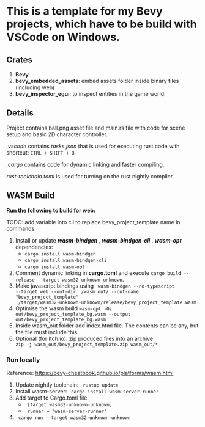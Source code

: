 # This is a template for my Bevy projects, which have to be build with VSCode on Windows.

## **Crates**

1. **Bevy**
2. **bevy_embedded_assets**: embed assets folder inside binary files (including web)
3. **bevy_inspector_egui**: to inspect entities in the game world.

## Details

Project contains ball.png asset file and main.rs file with code for scene setup and basic 2D character controller.

_.vscode_ contains *tasks.json* that is used for executing rust code with shortcut: <code>CTRL + SHIFT + B</code>.

_.cargo_ contains code for dynamic linking and faster compiling.

_rust-toolchain.toml_ is used for turning on the rust nightly compiler.

## WASM Build

**Run the following to build for web:** 

TODO: add variable into cli to replace bevy_project_template name in commands.

1. Install or update _**wasm-bindgen**_ , _**wasm-bindgen-cli**_ , **_wasm-opt_** dependencies:
   - <code>cargo install wasm-bindgen</code>
   - <code>cargo install wasm-bindgen-cli</code>
   - <code>cargo install wasm-opt</code>
3. Comment dynamic linking in **cargo.toml** and execute <code>cargo build --release --target wasm32-unknown-unknown</code>.
4. Make javascript bindings using <code> wasm-bindgen --no-typescript --target web --out-dir ./wasm_out/ --out-name "bevy_project_template" ./target/wasm32-unknown-unknown/release/bevy_project_template.wasm </code>
5. Optimise the wasm build <code>wasm-opt -Oz out/bevy_project_template_bg.wasm --output out/bevy_project_template_bg.wasm</code>
6. Inside wasm_out folder add index.html file. The contents can be any, but the file must include this:
7. Optional (for Itch.io): zip produced files into an archive <code> zip -j wasm_out/bevy_project_template.zip wasm_out/* </code>

### Run locally

Reference: https://bevy-cheatbook.github.io/platforms/wasm.html

1. Update nightly toolchain: <code> rustup update </code>
2. Install wasm-server: <code> cargo install wasm-server-runner </code>
3. Add target to Cargo.toml file:
   - <code> [target.wasm32-unknown-unknown] </code>
   - <code> runner = "wasm-server-runner" </code>
3. <code> cargo run --target wasm32-unknown-unknown </code>
